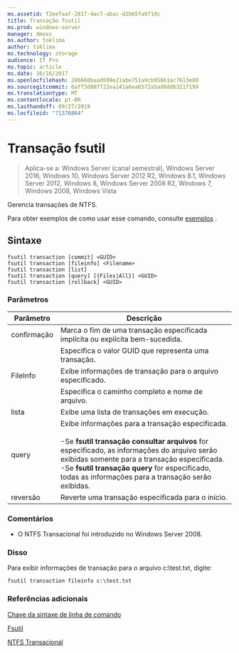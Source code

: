 ```yaml
---
ms.assetid: f2eefaaf-2817-4ac7-abac-d2b65fa971dc
title: Transação fsutil
ms.prod: windows-server
manager: dmoss
ms.author: toklima
author: toklima
ms.technology: storage
audience: IT Pro
ms.topic: article
ms.date: 10/16/2017
ms.openlocfilehash: 286660baad699e21abe751a9cb956b1ac7613e80
ms.sourcegitcommit: 6aff3d88ff22ea141a6ea6572a5ad8dd6321f199
ms.translationtype: MT
ms.contentlocale: pt-BR
ms.lasthandoff: 09/27/2019
ms.locfileid: "71376864"
---
```

# <a name="fsutil-transaction"></a>Transação fsutil
>Aplica-se a: Windows Server (canal semestral), Windows Server 2016, Windows 10, Windows Server 2012 R2, Windows 8.1, Windows Server 2012, Windows 8, Windows Server 2008 R2, Windows 7, Windows 2008, Windows Vista

Gerencia transações de NTFS.

Para obter exemplos de como usar esse comando, consulte [exemplos](#BKMK_examples) .

## <a name="syntax"></a>Sintaxe

```
fsutil transaction [commit] <GUID>
fsutil transaction [fileinfo] <Filename>
fsutil transaction [list]
fsutil transaction [query] [{Files|All}] <GUID>
fsutil transaction [rollback] <GUID>
```

### <a name="parameters"></a>Parâmetros

| Parâmetro  |                                                                                                                                                     Descrição                                                                                                                                                     |
|------------|---------------------------------------------------------------------------------------------------------------------------------------------------------------------------------------------------------------------------------------------------------------------------------------------------------------------|
|   confirmação   |                                                                                                                      Marca o fim de uma transação especificada implícita ou explícita bem-sucedida.                                                                                                                      |
|   <GUID>   |                                                                                                                               Especifica o valor GUID que representa uma transação.                                                                                                                               |
|  FileInfo  |                                                                                                                              Exibe informações de transação para o arquivo especificado.                                                                                                                               |
| <Filename> |                                                                                                                                         Especifica o caminho completo e nome de arquivo.                                                                                                                                          |
|    lista    |                                                                                                                                 Exibe uma lista de transações em execução.                                                                                                                                  |
|   query    | Exibe informações para a transação especificada.<br /><br />-Se **fsutil transação consultar arquivos** for especificado, as informações do arquivo serão exibidas somente para a transação especificada.<br />-Se **fsutil transação query** for especificado, todas as informações para a transação serão exibidas. |
|  reversão  |                                                                                                                                Reverte uma transação especificada para o início.                                                                                                                                 |

### <a name="remarks"></a>Comentários

-   O NTFS Transacional foi introduzido no Windows Server 2008.

### <a name="BKMK_examples"></a>Disso
Para exibir informações de transação para o arquivo c:\test.txt, digite:

```
fsutil transaction fileinfo c:\test.txt  
```

### <a name="additional-references"></a>Referências adicionais
[Chave da sintaxe de linha de comando](Command-Line-Syntax-Key.md)

[Fsutil](Fsutil.md)

[NTFS Transacional](https://go.microsoft.com/fwlink/?LinkID=165402)


